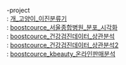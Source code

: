 -project   
: [개_고양이_이진분류기](cat_dog_binary_classifier.ipynb)  
: [boostcource_서울종합병원_분포_시각화](boostcourse1.ipynb)  
: [boostcource_건강검진데이터_상관분석](boostcourse2.ipynb)  
: [boostcource_건강검진데이터_상관분석2](boostcourse2_1.ipynb)  
: [boostcource_kbeauty_온라인판매분석](boostcourse3.ipynb)  
